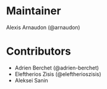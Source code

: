 # Maintainer

Alexis Arnaudon (@arnaudon)

# Contributors

* Adrien Berchet (@adrien-berchet)
* Eleftherios Zisis (@eleftherioszisis)
* Aleksei Sanin
